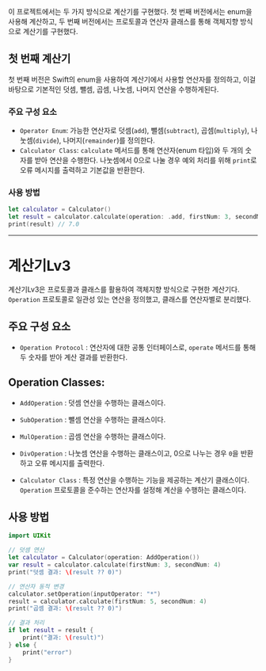 이 프로젝트에서는 두 가지 방식으로 계산기를 구현했다. 첫 번째 버전에서는 enum을 사용해 계산하고, 두 번째 버전에서는 프로토콜과 연산자 클래스를 통해 객체지향 방식으로 계산기를 구현했다.

## 첫 번째 계산기

첫 번째 버전은 Swift의 enum을 사용하여 계산기에서 사용할 연산자를 정의하고, 이걸 바탕으로 기본적인 덧셈, 뺄셈, 곱셈, 나눗셈, 나머지 연산을 수행하게된다.

### 주요 구성 요소

- `Operator Enum`: 가능한 연산자로 덧셈(`add`), 뺄셈(`subtract`), 곱셈(`multiply`), 나눗셈(`divide`), 나머지(`remainder`)를 정의한다.
- `Calculator Class`: `calculate` 메서드를 통해 연산자(enum 타입)와 두 개의 숫자를 받아 연산을 수행한다. 나눗셈에서 0으로 나눌 경우 예외 처리를 위해 `print`로 오류 메시지를 출력하고 기본값을 반환한다.

### 사용 방법

```swift
let calculator = Calculator()
let result = calculator.calculate(operation: .add, firstNum: 3, secondNum: 4)
print(result) // 7.0
```

-----------------------

# 계산기Lv3

계산기Lv3은 프로토콜과 클래스를 활용하여 객체지향 방식으로 구현한 계산기다. `Operation` 프로토콜로 일관성 있는 연산을 정의했고, 클래스를 연산자별로 분리했다.

## 주요 구성 요소

- `Operation Protocol` : 연산자에 대한 공통 인터페이스로, `operate` 메서드를 통해 두 숫자를 받아 계산 결과를 반환한다.
  
## **Operation Classes**:
- `AddOperation` : 덧셈 연산을 수행하는 클래스이다.
- `SubOperation` : 뺄셈 연산을 수행하는 클래스이다.
- `MulOperation` : 곱셈 연산을 수행하는 클래스이다.
- `DivOperation` : 나눗셈 연산을 수행하는 클래스이고, 0으로 나누는 경우 `0`을 반환하고 오류 메시지를 출력한다.

- `Calculator Class` : 특정 연산을 수행하는 기능을 제공하는 계산기 클래스이다. `Operation` 프로토콜을 준수하는 연산자를 설정해 계산을 수행하는 클래스이다.


## 사용 방법

```swift
import UIKit

// 덧셈 연산
let calculator = Calculator(operation: AddOperation())
var result = calculator.calculate(firstNum: 3, secondNum: 4)
print("덧셈 결과: \(result ?? 0)")

// 연산자 동적 변경
calculator.setOperation(inputOperator: "*")
result = calculator.calculate(firstNum: 5, secondNum: 4)
print("곱셈 결과: \(result ?? 0)")

// 결과 처리
if let result = result {
    print("결과: \(result)")
} else {
    print("error")
}
```
